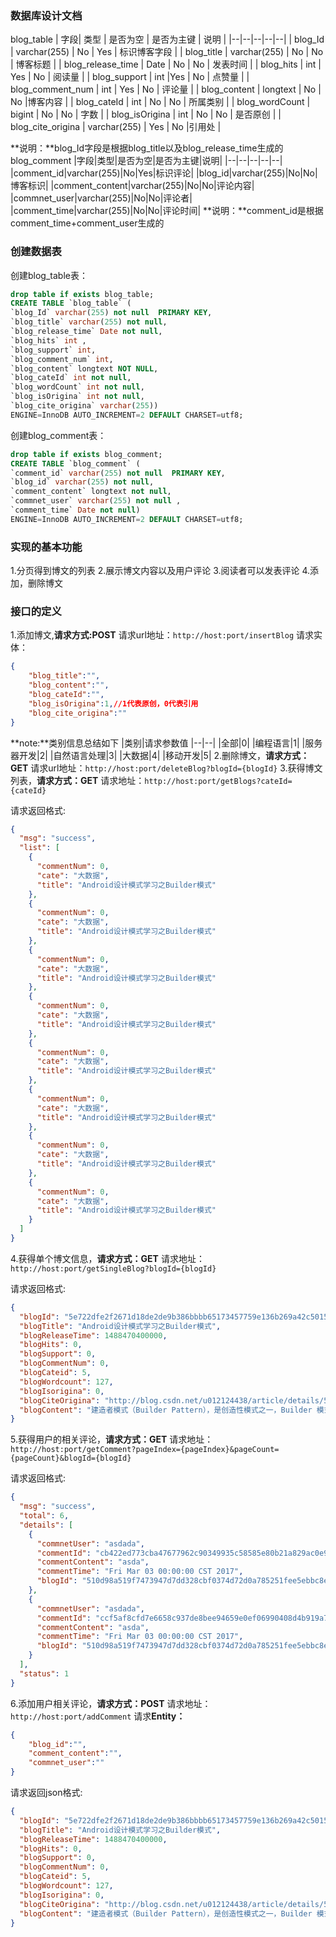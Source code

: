 ### 数据库设计文档
blog_table
| 字段| 类型 | 是否为空 | 是否为主键 | 说明 |
|--|--|--|--|--|
| blog_Id | varchar(255)  | No | Yes | 标识博客字段 |
| blog_title | varchar(255)  | No | No | 博客标题 |
| blog_release_time | Date  | No | No | 发表时间 |
| blog_hits | int | Yes | No | 阅读量 |
| blog_support | int |Yes | No | 点赞量 |
| blog_comment_num | int | Yes | No | 评论量 |
| blog_content | longtext | No | No |博客内容 |
| blog_cateId | int | No | No | 所属类别 |
| blog_wordCount | bigint | No | No | 字数 |
| blog_isOrigina | int | No | No | 是否原创 |
| blog_cite_origina | varchar(255) | Yes | No |引用处 |

**说明：**blog_Id字段是根据blog_title以及blog_release_time生成的
blog_comment
|字段|类型|是否为空|是否为主键|说明|
|--|--|--|--|--|
|comment_id|varchar(255)|No|Yes|标识评论|
|blog_id|varchar(255)|No|No|博客标识|
|comment_content|varchar(255)|No|No|评论内容|
|commnet_user|varchar(255)|No|No|评论者|
|comment_time|varchar(255)|No|No|评论时间|
**说明：**comment_id是根据comment_time+comment_user生成的

### 创建数据表
创建blog_table表：
``` sql
drop table if exists blog_table;
CREATE TABLE `blog_table` (
`blog_Id` varchar(255) not null  PRIMARY KEY,
`blog_title` varchar(255) not null,  
`blog_release_time` Date not null,  
`blog_hits` int ,
`blog_support` int,
`blog_comment_num` int,
`blog_content` longtext NOT NULL,
`blog_cateId` int not null,
`blog_wordCount` int not null,
`blog_isOrigina` int not null,
`blog_cite_origina` varchar(255)) 
ENGINE=InnoDB AUTO_INCREMENT=2 DEFAULT CHARSET=utf8;
```
创建blog_comment表：
```sql
drop table if exists blog_comment;
CREATE TABLE `blog_comment` (
`comment_id` varchar(255) not null  PRIMARY KEY,
`blog_id` varchar(255) not null,  
`comment_content` longtext not null,  
`commnet_user` varchar(255) not null ,
`comment_time` Date not null) 
ENGINE=InnoDB AUTO_INCREMENT=2 DEFAULT CHARSET=utf8;  
```
### 实现的基本功能
1.分页得到博文的列表
2.展示博文内容以及用户评论
3.阅读者可以发表评论
4.添加，删除博文

### 接口的定义
1.添加博文,**请求方式:POST**
请求url地址：```http://host:port/insertBlog```
请求实体：
``` json
{
	"blog_title":"",
	"blog_content":"",
	"blog_cateId":"",
	"blog_isOrigina":1,//1代表原创，0代表引用
	"blog_cite_origina":""
}
```
**note:**类别信息总结如下
|类别|请求参数值
|--|--|
|全部|0|
|编程语言|1|
|服务器开发|2|
|自然语言处理|3|
|大数据|4|
|移动开发|5|
2.删除博文，**请求方式：GET**
请求url地址：```http://host:port/deleteBlog?blogId={blogId}```
3.获得博文列表，**请求方式：GET**
请求地址：```http://host:port/getBlogs?cateId={cateId}```

请求返回格式:
```json
{
  "msg": "success",
  "list": [
    {
      "commentNum": 0,
      "cate": "大数据",
      "title": "Android设计模式学习之Builder模式"
    },
    {
      "commentNum": 0,
      "cate": "大数据",
      "title": "Android设计模式学习之Builder模式"
    },
    {
      "commentNum": 0,
      "cate": "大数据",
      "title": "Android设计模式学习之Builder模式"
    },
    {
      "commentNum": 0,
      "cate": "大数据",
      "title": "Android设计模式学习之Builder模式"
    },
    {
      "commentNum": 0,
      "cate": "大数据",
      "title": "Android设计模式学习之Builder模式"
    },
    {
      "commentNum": 0,
      "cate": "大数据",
      "title": "Android设计模式学习之Builder模式"
    },
    {
      "commentNum": 0,
      "cate": "大数据",
      "title": "Android设计模式学习之Builder模式"
    },
    {
      "commentNum": 0,
      "cate": "大数据",
      "title": "Android设计模式学习之Builder模式"
    }
  ]
}
```
4.获得单个博文信息，**请求方式：GET**
请求地址：```http://host:port/getSingleBlog?blogId={blogId}```

请求返回格式:
```json
{
  "blogId": "5e722dfe2f2671d18de2de9b386bbbb65173457759e136b269a42c5015dd7d43",
  "blogTitle": "Android设计模式学习之Builder模式",
  "blogReleaseTime": 1488470400000,
  "blogHits": 0,
  "blogSupport": 0,
  "blogCommentNum": 0,
  "blogCateid": 5,
  "blogWordcount": 127,
  "blogIsorigina": 0,
  "blogCiteOrigina": "http://blog.csdn.net/u012124438/article/details/59777619",
  "blogContent": "建造者模式（Builder Pattern），是创造性模式之一，Builder 模式的目的则是为了将对象的构建与展示分离。Builder 模式是一步一步创建一个复杂对象的创建型模式，它允许用户在不知道内部构建细节的情况下，可以更精细地控制对象的构造流程。"
}
```
5.获得用户的相关评论，**请求方式：GET**
请求地址：```http://host:port/getComment?pageIndex={pageIndex}&pageCount={pageCount}&blogId={blogId}```

请求返回格式:
```json
{
  "msg": "success",
  "total": 6,
  "details": [
    {
      "commnetUser": "asdada",
      "commentId": "cb422ed773cba47677962c90349935c58585e80b21a829ac0e9f5239ff43947a",
      "commentContent": "asda",
      "commentTime": "Fri Mar 03 00:00:00 CST 2017",
      "blogId": "510d98a519f7473947d7dd328cbf0374d72d0a785251fee5ebbc8e0141323fd2"
    },
    {
      "commnetUser": "asdada",
      "commentId": "ccf5af8cfd7e6658c937de8bee94659e0ef06990408d4b919a7d5fa7b44ef7a9",
      "commentContent": "asda",
      "commentTime": "Fri Mar 03 00:00:00 CST 2017",
      "blogId": "510d98a519f7473947d7dd328cbf0374d72d0a785251fee5ebbc8e0141323fd2"
    }
  ],
  "status": 1
}
```
6.添加用户相关评论，**请求方式：POST**
请求地址：```http://host:port/addComment```
请求**Entity：**
```json
{
	"blog_id":"",
	"comment_content":"",
	"commnet_user":""
}
```
请求返回json格式:
```json
{
  "blogId": "5e722dfe2f2671d18de2de9b386bbbb65173457759e136b269a42c5015dd7d43",
  "blogTitle": "Android设计模式学习之Builder模式",
  "blogReleaseTime": 1488470400000,
  "blogHits": 0,
  "blogSupport": 0,
  "blogCommentNum": 0,
  "blogCateid": 5,
  "blogWordcount": 127,
  "blogIsorigina": 0,
  "blogCiteOrigina": "http://blog.csdn.net/u012124438/article/details/59777619",
  "blogContent": "建造者模式（Builder Pattern），是创造性模式之一，Builder 模式的目的则是为了将对象的构建与展示分离。Builder 模式是一步一步创建一个复杂对象的创建型模式，它允许用户在不知道内部构建细节的情况下，可以更精细地控制对象的构造流程。"
}
```
